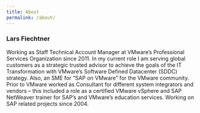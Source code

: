 ```yaml
---
title: About
permalink: /about/
---
```


### Lars Fiechtner

Working as Staff Technical Account Manager at VMware’s Professional Services Organization since 2011. In my current role I am serving global customers as a strategic trusted advisor to achieve the goals of the IT Transformation with VMware’s Software Defined Datacenter (SDDC) strategy. Also, an SME for “SAP on VMware” for the VMware community. Prior to VMware worked as Consultant for different system integrators and vendors – this included a role as a certified VMware vSphere and SAP NetWeaver trainer for SAP’s and VMware’s education services. Working on SAP related projects since 2004.
